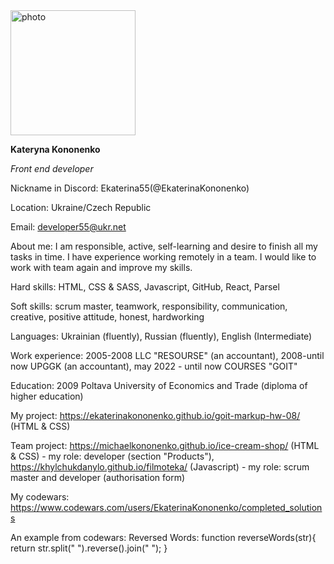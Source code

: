 <img src="20221120_163147.jpg" alt="photo" width="200"/>

**Kateryna Kononenko**

_Front end developer_

Nickname in Discord: Ekaterina55(@EkaterinaKononenko)

Location: Ukraine/Czech Republic

Email: developer55@ukr.net

About me: I am responsible, active, self-learning and desire to finish all my tasks in time. I have experience working remotely in a team. I would like to work with team again and improve my skills.

Hard skills: HTML, CSS & SASS, Javascript, GitHub, React, Parsel

Soft skills: scrum master, teamwork, responsibility, communication, creative, positive attitude, honest, hardworking

Languages: Ukrainian (fluently), Russian (fluently), English (Intermediate)

Work experience: 2005-2008 LLC "RESOURSE" (an accountant), 2008-until now UPGGK (an accountant), may 2022 - until now COURSES "GOIT"

Education: 2009 Poltava University of Economics and Trade (diploma of higher education)

My project: https://ekaterinakononenko.github.io/goit-markup-hw-08/ (HTML & CSS)

Team project: https://michaelkononenko.github.io/ice-cream-shop/ (HTML & CSS) - my role: developer (section "Products"), https://khylchukdanylo.github.io/filmoteka/ (Javascript) - my role: scrum master and developer (authorisation form)

My codewars: https://www.codewars.com/users/EkaterinaKononenko/completed_solutions

An example from codewars: Reversed Words: function reverseWords(str){ return str.split(" ").reverse().join(" "); }
